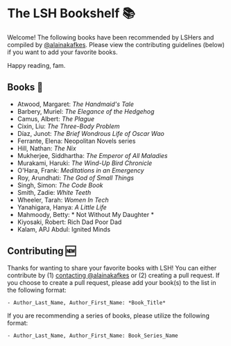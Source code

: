 # The LSH Bookshelf :books:

Welcome! The following books have been recommended by LSHers and compiled by [@alainakafkes](http://www.twitter.com/alainakafkes).
Please view the contributing guidelines (below) if you want to add your favorite books.

Happy reading, fam.

## Books :book:
- Atwood, Margaret: *The Handmaid's Tale*
- Barbery, Muriel: *The Elegance of the Hedgehog*
- Camus, Albert: *The Plague*
- Cixin, Liu: *The Three-Body Problem*
- Díaz, Junot: *The Brief Wondrous Life of Oscar Wao*
- Ferrante, Elena: Neopolitan Novels series
- Hill, Nathan: *The Nix*
- Mukherjee, Siddhartha: *The Emperor of All Maladies*
- Murakami, Haruki: *The Wind-Up Bird Chronicle*
- O'Hara, Frank: *Meditations in an Emergency*
- Roy, Arundhati: *The God of Small Things*
- Singh, Simon: *The Code Book*
- Smith, Zadie: *White Teeth*
- Wheeler, Tarah: *Women In Tech*
- Yanahigara, Hanya: *A Little Life*
- Mahmoody, Betty: * Not Without My Daughter *
- Kiyosaki, Robert: Rich Dad Poor Dad 
- Kalam, APJ Abdul: Ignited Minds 

## Contributing :new:
Thanks for wanting to share your favorite books with LSH! You can either contribute by (1) [contacting @alainakafkes](http://www.twitter.com/alainakafkes) or (2) creating a pull request.
If you choose to create a pull request, please add your book(s) to the list in the following format:

```
- Author_Last_Name, Author_First_Name: *Book_Title*
```

If you are recommending a series of books, please utilize the following format:

```
- Author_Last_Name, Author_First_Name: Book_Series_Name
```
